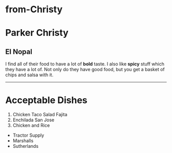 # from-Christy

# Parker Christy
## El Nopal
I find all of their food to have a lot of **bold** taste. I also like **spicy** stuff which they have a lot of. Not only do they have good food, but you get a basket of chips and salsa with it. 

---

# Acceptable Dishes

1. Chicken Taco Salad Fajita
2. Enchilada San Jose
3. Chicken and Rice

* Tractor Supply
* Marshalls
* Sutherlands